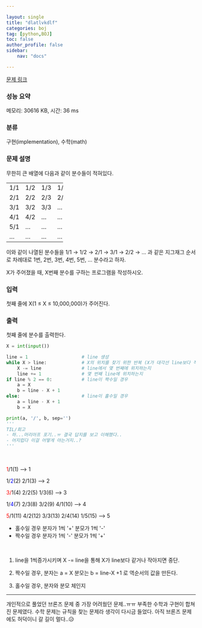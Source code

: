 ```yaml
---

layout: single
title: "dlatlvkdlf"
categories: boj
tag: [python,BOJ]
toc: false
author_profile: false
sidebar:
    nav: "docs"

---
```

[문제 링크](https://www.acmicpc.net/problem/1193) 

### 성능 요약

메모리: 30616 KB, 시간: 36 ms

### 분류

구현(implementation), 수학(math)

### 문제 설명

<p>무한히 큰 배열에 다음과 같이 분수들이 적혀있다.</p>

<table class="table table-bordered" style="width:30%">
	<tbody>
		<tr>
			<td style="width:5%">1/1</td>
			<td style="width:5%">1/2</td>
			<td style="width:5%">1/3</td>
			<td style="width:5%">1/4</td>
			<td style="width:5%">1/5</td>
			<td style="width:5%">…</td>
		</tr>
		<tr>
			<td>2/1</td>
			<td>2/2</td>
			<td>2/3</td>
			<td>2/4</td>
			<td>…</td>
			<td>…</td>
		</tr>
		<tr>
			<td>3/1</td>
			<td>3/2</td>
			<td>3/3</td>
			<td>…</td>
			<td>…</td>
			<td>…</td>
		</tr>
		<tr>
			<td>4/1</td>
			<td>4/2</td>
			<td>…</td>
			<td>…</td>
			<td>…</td>
			<td>…</td>
		</tr>
		<tr>
			<td>5/1</td>
			<td>…</td>
			<td>…</td>
			<td>…</td>
			<td>…</td>
			<td>…</td>
		</tr>
		<tr>
			<td>…</td>
			<td>…</td>
			<td>…</td>
			<td>…</td>
			<td>…</td>
			<td>…</td>
		</tr>
	</tbody>
</table>

<p>이와 같이 나열된 분수들을 1/1 → 1/2 → 2/1 → 3/1 → 2/2 → … 과 같은 지그재그 순서로 차례대로 1번, 2번, 3번, 4번, 5번, … 분수라고 하자.</p>

<p>X가 주어졌을 때, X번째 분수를 구하는 프로그램을 작성하시오.</p>

### 입력 

 <p>첫째 줄에 X(1 ≤ X ≤ 10,000,000)가 주어진다.</p>

### 출력 

 <p>첫째 줄에 분수를 출력한다.</p>

```python
X = int(input())

line = 1                    # line 생성
while X > line:             # X의 위치를 찾기 위한 반복 (X가 대각선 line보다 작아지면 중단)
    X -= line               # line에서 몇 번째에 위치하는지
    line += 1               # 몇 번째 line에 위치하는지
if line % 2 == 0:           # line이 짝수일 경우
    a = X
    b = line - X + 1
else:                       # line이 홀수일 경우
    a = line - X + 1
    b = X

print(a, '/', b, sep='')
'''
TIL/회고
- 하...머리아프 포기..ㅠ 결국 답지를 보고 이해했다..
- 어지럽다 이걸 어떻게 아는거지..?
'''
```
<br>

<span style="color:RED">1</span>/1(1)  —> 1

1/<span style="color:BLUE">2</span>(2)  2/1(3)  —> 2

<span style="color:RED">3/</span>1(4)  2/2(5)  1/3(6)  —> 3

1/<span style="color:BLUE">4</span>(7)  2/3(8)  3/2(9)  4/1(10)  —> 4

<span style="color:RED">5</span>/1(11)  4/2(12)  3/3(13)  2/4(14)  1/5(15)  —> 5

- 홀수일 경우 분자가 1씩 '+' 분모가 1씩 '-'
- 짝수일 경우 분자가 1씩 '-' 분모가 1씩 '+'

<br>
                                                        
1. line을 1씩증가시키며 X -= line을 통해 X가 line보다 같거나 작아지면 중단.

2. 짝수일 경우, 분자는 a = X 분모는 b = line-X +1 로 역순서의 값을 만든다.

3. 홀수일 경우, 분자와 분모 체인지

---
개인적으로 풀었던 브론즈 문제 중 가장 어려웠던 문제..ㅠㅠ 부족한 수학과 구현이 합쳐진 문제였다.
수학 문제는 규칙을 찾는 문제라 생각이 다시금 들었다. 아직 브론즈 문제에도 허덕이니 갈 길이 멀다..😥